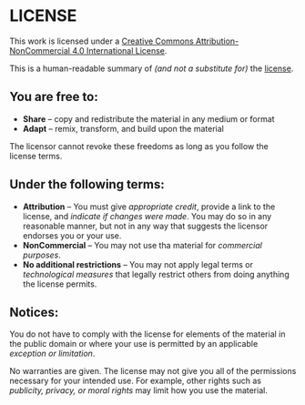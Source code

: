 # LICENSE

This work is licensed under a [Creative Commons Attribution-NonCommercial 4.0 International License](https://creativecommons.org/licenses/by-nc/4.0/).

This is a human-readable summary of *(and not a substitute for)* the [license](https://creativecommons.org/licenses/by-nc/4.0/).

## You are free to:

 - **Share** – copy and redistribute the material in any medium or format
 - **Adapt** – remix, transform, and build upon the material

The licensor cannot revoke these freedoms as long as you follow the license terms.

## Under the following terms:

 - **Attribution** – You must give *appropriate credit*, provide a link to the license, and *indicate if changes were made*. You may do so in any reasonable manner, but not in any way that suggests the licensor endorses you or your use.
 - **NonCommercial** – You may not use tha material for *commercial purposes*.
 - **No additional restrictions** – You may not apply legal terms or *technological measures* that legally restrict others from doing anything the license permits.

## Notices:

You do not have to comply with the license for elements of the material in the public domain or where your use is permitted by an applicable *exception or limitation*.

No warranties are given. The license may not give you all of the permissions necessary for your intended use. For example, other rights such as *publicity, privacy, or moral rights* may limit how you use the material.